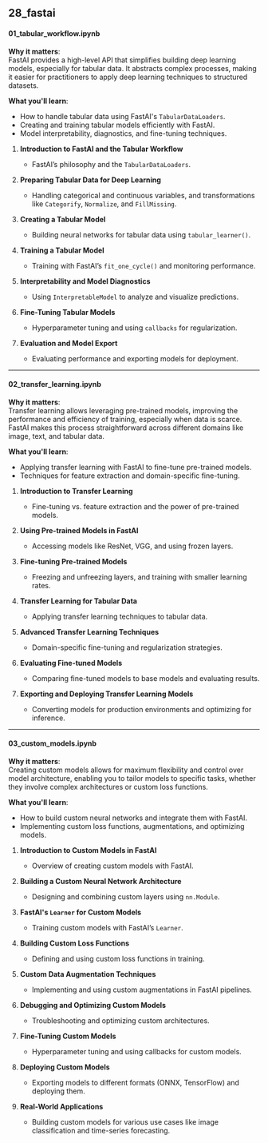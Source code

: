 ## 28_fastai

#### **01_tabular_workflow.ipynb**

**Why it matters**:  
FastAI provides a high-level API that simplifies building deep learning models, especially for tabular data. It abstracts complex processes, making it easier for practitioners to apply deep learning techniques to structured datasets.

**What you'll learn**:  
- How to handle tabular data using FastAI's `TabularDataLoaders`.
- Creating and training tabular models efficiently with FastAI.
- Model interpretability, diagnostics, and fine-tuning techniques.

1. **Introduction to FastAI and the Tabular Workflow**  
   - FastAI’s philosophy and the `TabularDataLoaders`.

2. **Preparing Tabular Data for Deep Learning**  
   - Handling categorical and continuous variables, and transformations like `Categorify`, `Normalize`, and `FillMissing`.

3. **Creating a Tabular Model**  
   - Building neural networks for tabular data using `tabular_learner()`.

4. **Training a Tabular Model**  
   - Training with FastAI’s `fit_one_cycle()` and monitoring performance.

5. **Interpretability and Model Diagnostics**  
   - Using `InterpretableModel` to analyze and visualize predictions.

6. **Fine-Tuning Tabular Models**  
   - Hyperparameter tuning and using `callbacks` for regularization.

7. **Evaluation and Model Export**  
   - Evaluating performance and exporting models for deployment.

---

#### **02_transfer_learning.ipynb**

**Why it matters**:  
Transfer learning allows leveraging pre-trained models, improving the performance and efficiency of training, especially when data is scarce. FastAI makes this process straightforward across different domains like image, text, and tabular data.

**What you'll learn**:  
- Applying transfer learning with FastAI to fine-tune pre-trained models.
- Techniques for feature extraction and domain-specific fine-tuning.

1. **Introduction to Transfer Learning**  
   - Fine-tuning vs. feature extraction and the power of pre-trained models.

2. **Using Pre-trained Models in FastAI**  
   - Accessing models like ResNet, VGG, and using frozen layers.

3. **Fine-tuning Pre-trained Models**  
   - Freezing and unfreezing layers, and training with smaller learning rates.

4. **Transfer Learning for Tabular Data**  
   - Applying transfer learning techniques to tabular data.

5. **Advanced Transfer Learning Techniques**  
   - Domain-specific fine-tuning and regularization strategies.

6. **Evaluating Fine-tuned Models**  
   - Comparing fine-tuned models to base models and evaluating results.

7. **Exporting and Deploying Transfer Learning Models**  
   - Converting models for production environments and optimizing for inference.

---

#### **03_custom_models.ipynb**

**Why it matters**:  
Creating custom models allows for maximum flexibility and control over model architecture, enabling you to tailor models to specific tasks, whether they involve complex architectures or custom loss functions.

**What you'll learn**:  
- How to build custom neural networks and integrate them with FastAI.
- Implementing custom loss functions, augmentations, and optimizing models.

1. **Introduction to Custom Models in FastAI**  
   - Overview of creating custom models with FastAI.

2. **Building a Custom Neural Network Architecture**  
   - Designing and combining custom layers using `nn.Module`.

3. **FastAI's `Learner` for Custom Models**  
   - Training custom models with FastAI’s `Learner`.

4. **Building Custom Loss Functions**  
   - Defining and using custom loss functions in training.

5. **Custom Data Augmentation Techniques**  
   - Implementing and using custom augmentations in FastAI pipelines.

6. **Debugging and Optimizing Custom Models**  
   - Troubleshooting and optimizing custom architectures.

7. **Fine-Tuning Custom Models**  
   - Hyperparameter tuning and using callbacks for custom models.

8. **Deploying Custom Models**  
   - Exporting models to different formats (ONNX, TensorFlow) and deploying them.

9. **Real-World Applications**  
   - Building custom models for various use cases like image classification and time-series forecasting.
